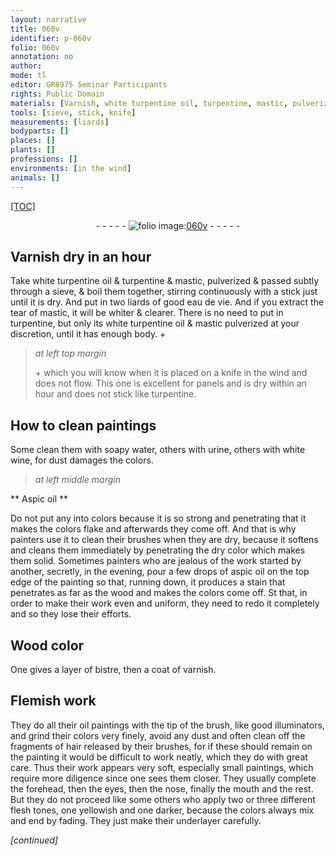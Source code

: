 ```yaml
---
layout: narrative
title: 060v
identifier: p-060v
folio: 060v
annotation: no
author:
mode: tl
editor: GR8975 Seminar Participants
rights: Public Domain
materials: [Varnish, white turpentine oil, turpentine, mastic, pulverized & passed subtly through a sieve, eau de vie, mastic, mastic pulverized, water, urine, white wine, Aspic oil, aspic oil, wood, Wood, bistre, varnish, oil]
tools: [sieve, stick, knife]
measurements: [liards]
bodyparts: []
places: []
plants: []
professions: []
environments: [in the wind]
animals: []
---
```


<p><a href="{{ site.baseurl }}/diplomatic/">[TOC]</a></p><div class="folio" align="center">- - - - - <a href="http://gallica.bnf.fr/ark:/12148/btv1b9059316c/f126.item" target="_blank"><img src="https://cu-mkp.github.io/2017-workshop-edition/assets/photo-icon.png" alt="folio image: " style="display:inline-block; margin-bottom:-3px;"/>060v</a> - - - - - </div>  
  

## <span class="m">Varnish</span> dry in an <span class="tmp">hour</span>

 
Take <span class="m">white <span class="add">turpentine</span> oil</span> <span class="add">&</span> <span class="m">turpentine</span> & <span class="m">mastic, pulverized & passed subtly through a <span class="tl">sieve</span></span>, & boil them together, stirring continuously with a <span class="tl">stick</span> just until it is dry. And put in two <span class="ms">liards</span> of good <span class="m">eau de vie</span>. And if you extract the tear of <span class="m">mastic</span>, it will be whiter & clearer. There is no need to put in <span class="m">turpentine</span>, but only its <span class="m">white turpentine oil</span> & <span class="m">mastic pulverized</span> at your discretion, until it has enough body. \+
 
> *at left top margin*
> 
> 
>   \+ which you will know when it is placed on a <span class="tl">knife</span> <span class="env">in the wind</span> and does not flow. This one is excellent for panels and is dry within an <span class="tmp">hour</span> and does not stick like <span class="m">turpentine</span>.
 
 
  

## How to clean paintings

 
Some clean them with soapy <span class="m">water</span>, others with <span class="m">urine</span>, others with <span class="m">white wine</span>, for dust damages the colors.

 
> *at left middle margin*
> 
> 
>    

** <span class="m">Aspic oil</span> **

 
Do not put any into colors because it is so strong and penetrating that it makes the colors flake and afterwards they come off. And that is why painters use it to clean their brushes when they are dry, because it softens and cleans them immediately by penetrating the dry color which makes them solid. Sometimes painters who are jealous of the work started by another, secretly, in the evening, pour a few drops of <span class="m">aspic oil</span> on the top edge of the painting so that, running down, it produces a stain that penetrates as far as the <span class="m">wood</span> and makes the colors come off. St that, in order to make their work even and uniform, they need to redo it completely and so they lose their efforts.

 
  

## <span class="m">Wood</span> color

 
 One gives a layer of <span class="m">bistre</span>, then a coat of <span class="m">varnish</span>.

 
  

## Flemish work

 
They do all their <span class="m">oil</span> paintings with the tip of the brush, like good illuminators, and grind their colors very finely, avoid any dust and often clean off the fragments of hair released by their brushes, for if these should remain on the painting it would be difficult to work neatly, which they do with great care. Thus their work appears very soft, especially small paintings, which require more diligence since one sees them closer. They usually complete the forehead, then the eyes, then the nose, finally the mouth and the rest. But they do not proceed like some others who apply two or three different flesh tones, one yellowish and one darker, because the colors always mix and end by fading. They just make their underlayer carefully.

*[continued]*
 
